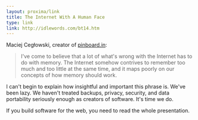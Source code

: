 ```yaml
---
layout: proxima/link
title: The Internet With A Human Face
type: link
link: http://idlewords.com/bt14.htm
---
```


Maciej Cegłowski, creator of [pinboard.in](https://pinboard.in):

> I've come to believe that a lot of what's wrong with the Internet has to do with memory. The Internet somehow contrives to remember too much and too little at the same time, and it maps poorly on our concepts of how memory should work.

I can't  begin to explain how insightful and important this phrase is. We've been lazy. We haven't treated backups, privacy, security, and data portability seriously enough as creators of software. It's time we do.

If you build software for the web, you need to read the whole presentation.
